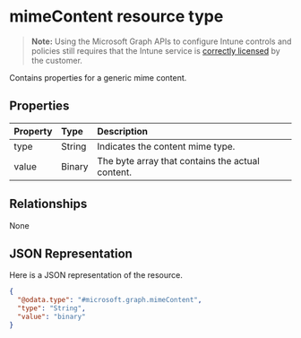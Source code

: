 ﻿# mimeContent resource type

> **Note:** Using the Microsoft Graph APIs to configure Intune controls and policies still requires that the Intune service is [correctly licensed](https://go.microsoft.com/fwlink/?linkid=839381) by the customer.

Contains properties for a generic mime content.
## Properties
|Property|Type|Description|
|:---|:---|:---|
|type|String|Indicates the content mime type.|
|value|Binary|The byte array that contains the actual content.|

## Relationships
None

## JSON Representation
Here is a JSON representation of the resource.
<!-- {
  "blockType": "resource",
  "@odata.type": "microsoft.graph.mimeContent"
}
-->
``` json
{
  "@odata.type": "#microsoft.graph.mimeContent",
  "type": "String",
  "value": "binary"
}
```



